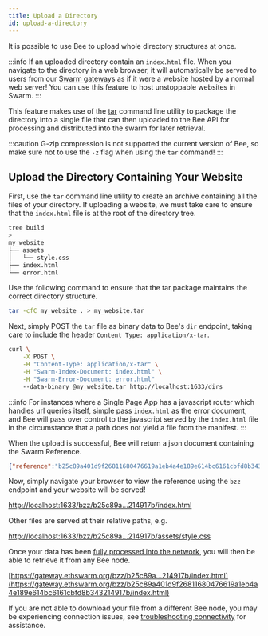 ```yaml
---
title: Upload a Directory
id: upload-a-directory
---
```


It is possible to use Bee to upload whole directory structures at once. 

:::info
If an uploaded directory contain an `index.html` file. When you navigate to the directory in a web browser, it will automatically be served to users from our [Swarm gateways](https://gateway.ethswarm.org) as if it were a website hosted by a normal web server! You can use this feature to host unstoppable websites in Swarm.
:::

This feature makes use of the [tar](https://www.gnu.org/software/tar/) command line utility to package the directory into a single file that can then uploaded to the Bee API for processing and distributed into the swarm for later retrieval.

:::caution
G-zip compression is not supported the current version of Bee, so make sure not to use the `-z` flag when using the `tar` command!
:::

## Upload the Directory Containing Your Website
First, use the `tar` command line utility to create an archive containing all the files of your directory. If uploading a website, we must take care to ensure that the `index.html` file is at the root of the directory tree.

```sh
tree build
> 
my_website
├── assets
│   └── style.css
├── index.html
└── error.html
```

Use the following command to ensure that the tar package maintains the correct directory structure.

```sh
tar -cfC my_website . > my_website.tar
```

Next, simply POST the `tar` file as binary data to Bee's `dir` endpoint, taking care to include the header `Content Type: application/x-tar`.

```sh
curl \
	-X POST \
	-H "Content-Type: application/x-tar" \
	-H "Swarm-Index-Document: index.html" \
	-H "Swarm-Error-Document: error.html" 
	--data-binary @my_website.tar http://localhost:1633/dirs
```

:::info
For instances where a Single Page App has a javascript router which handles url queries itself, simple pass `index.html` as the error document, and Bee will pass over control to the javascript served by the `index.html` file in the circumstance that a path does not yield a file from the manifest. 
:::

When the upload is successful, Bee will return a json document containing the Swarm Reference.

```json
{"reference":"b25c89a401d9f26811680476619a1eb4a4e189e614bc6161cbfd8b343214917b"}
```

Now, simply navigate your browser to view the reference using the `bzz` endpoint and your website will be served!

[http://localhost:1633/bzz/b25c89a...214917b/index.html](http://localhost:1633/bzz/b25c89a401d9f26811680476619a1eb4a4e189e614bc6161cbfd8b343214917b/index.html) 

Other files are served at their relative paths, e.g.

[http://localhost:1633/bzz/b25c89a...214917b/assets/style.css](http://localhost:1633/bzz/b25c89a401d9f26811680476619a1eb4a4e189e614bc6161cbfd8b343214917b/assets/style.css) 

Once your data has been [fully processed into the network](/docs/advanced/tags), you will then be able to retrieve it from any Bee node.

[https://gateway.ethswarm.org/bzz/b25c89a...214917b/index.html](https://gateway.ethswarm.org/bzz/b25c89a401d9f26811680476619a1eb4a4e189e614bc6161cbfd8b343214917b/index.html)

If you are not able to download your file from a different Bee node, you may be experiencing connection issues, see [troubleshooting connectivity](/docs/installation/connectivity) for assistance.
